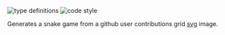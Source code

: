 ![type definitions](https://img.shields.io/npm/types/typescript?style=flat-square)
![code style](https://img.shields.io/badge/code_style-prettier-ff69b4.svg?style=flat-square)

Generates a snake game from a github user contributions grid
[svg](https://raw.githubusercontent.com/lusqua/lusqua/db589aaf4b451ec856d43d14fb35ed6ba43e175b/snk_gif.svg) image.
